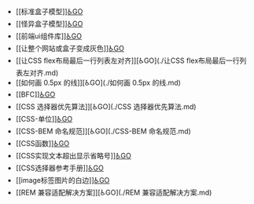 - [[标准盒子模型]][♿GO](./标准盒子模型.md)
- [[怪异盒子模型]][♿GO](./怪异盒子模型.md)
- [[前端ui组件库]][♿GO](./前端ui组件库.md)
- [[让整个网站或盒子变成灰色]][♿GO](./让整个网站或盒子变成灰色.md)
- [[让CSS flex布局最后一行列表左对齐]][♿GO](./让CSS flex布局最后一行列表左对齐.md)
- [[如何画 0.5px 的线]][♿GO](./如何画 0.5px 的线.md)
- [[BFC]][♿GO](./BFC.md)
- [[CSS 选择器优先算法]][♿GO](./CSS 选择器优先算法.md)
- [[CSS-单位]][♿GO](./CSS-单位.md)
- [[CSS-BEM 命名规范]][♿GO](./CSS-BEM 命名规范.md)
- [[CSS函数]][♿GO](./CSS函数.md)
- [[CSS实现文本超出显示省略号]][♿GO](./CSS实现文本超出显示省略号.md)
- [[CSS选择器参考手册]][♿GO](./CSS选择器参考手册.md)
- [[image标签图片的白边]][♿GO](./image标签图片的白边.md)
- [[REM 兼容适配解决方案]][♿GO](./REM 兼容适配解决方案.md)
